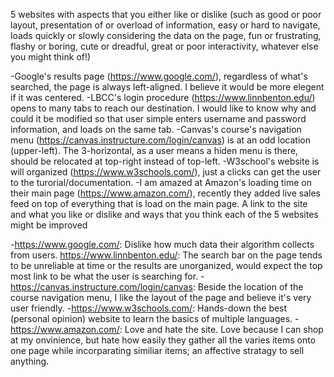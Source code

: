 5 websites with aspects that you either like or dislike (such as good or poor layout, presentation of or overload of information, easy or hard to navigate, loads quickly or slowly considering the data on the page, fun or frustrating, flashy or boring, cute or dreadful, great or poor interactivity, whatever else you might think of!)

-Google's results page (https://www.google.com/), regardless of what's searched, the page is always left-aligned. I believe it would be more elegent if it was centered.
-LBCC's login procedure (https://www.linnbenton.edu/) opens to many tabs to reach our destination. I would like to know why and could it be modified so that user simple enters username and password information, and loads on the same tab.
-Canvas's course's navigation menu (https://canvas.instructure.com/login/canvas) is at an odd location (upper-left). The 3-horizontal, as a user means a hiden menu is there, should be relocated at top-right instead of top-left.
-W3school's website is will organized (https://www.w3schools.com/), just a clicks can get the user to the turorial/documentation.
-I am amazed at Amazon's loading time on their main page (https://www.amazon.com/), recently they added live sales feed on top of everything that is load on the main page.
A link to the site and what you like or dislike and ways that you think each of the 5 websites might be improved

-https://www.google.com/: Dislike how much data their algorithm collects from users.
https://www.linnbenton.edu/: The search bar on the page tends to be unreliable at time or the results are unorganized, would expect the top most link to be what the user is searching for.
-https://canvas.instructure.com/login/canvas: Beside the location of the course navigation menu, I like the layout of the page and believe it's very user friendly.
-https://www.w3schools.com/: Hands-down the best (personal opinion) website to learn the basics of multiple languages.
-https://www.amazon.com/: Love and hate the site. Love because I can shop at my onvinience, but hate how easily they gather all the varies items onto one page while incorparating similiar items; an affective stratagy to sell anything.
